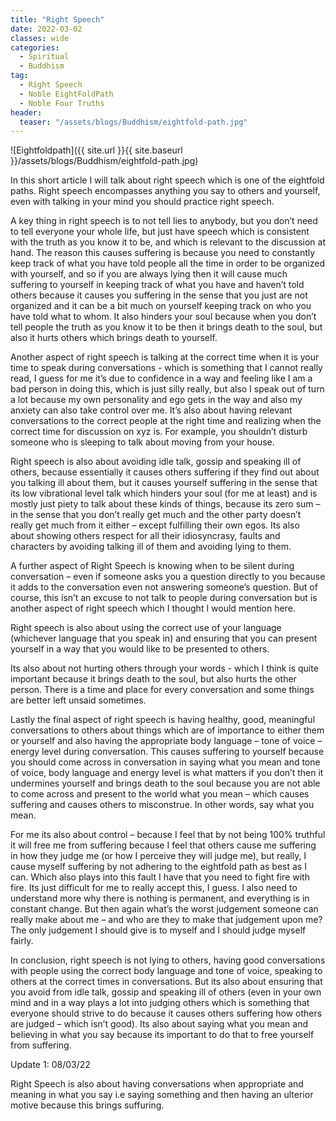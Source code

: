 ```yaml
---
title: "Right Speech"
date: 2022-03-02
classes: wide
categories:
  - Spiritual 
  - Buddhism
tag:
  - Right Speech
  - Noble EightFoldPath
  - Noble Four Truths
header:
  teaser: "/assets/blogs/Buddhism/eightfold-path.jpg"
--- 
```


![Eightfoldpath]({{ site.url }}{{ site.baseurl }}/assets/blogs/Buddhism/eightfold-path.jpg)


In this short article I will talk about right speech which is one of the eightfold paths. Right speech encompasses anything you say to others and yourself, even with talking in your mind you should practice right speech.

A key thing in right speech is to not tell lies to anybody, but you don’t need to tell everyone your whole life, but just have speech which is consistent with the truth as you know it to be, and which is relevant to the discussion at hand. The reason this causes suffering is because you need to constantly keep track of what you have told people all the time in order to be organized with yourself, and so if you are always lying then it will cause much suffering to yourself in keeping track of what you have and haven’t told others because it causes you suffering in the sense that you just are not organized and it can be a bit much on yourself keeping track on who you have told what to whom. It also hinders your soul because when you don’t tell people the truth as you know it to be then it brings death to the soul, but also it hurts others which brings death to yourself.

Another aspect of right speech is talking at the correct time when it is your time to speak during conversations - which is something that I cannot really read, I guess for me it’s due to confidence in a way and feeling like I am a bad person in doing this, which is just silly really, but also I speak out of turn a lot because my own personality and ego gets in the way and also my anxiety can also take control over me. It’s also about having relevant conversations to the correct people at the right time and realizing when the correct time for discussion on xyz is. For example, you shouldn’t disturb someone who is sleeping to talk about moving from your house. 

Right speech is also about avoiding idle talk, gossip and speaking ill of others, because essentially it causes others suffering if they find out about you talking ill about them, but it causes yourself suffering in the sense that its low vibrational level talk which hinders your soul (for me at least) and is mostly just piety to talk about these kinds of things, because its zero sum – in the sense that you don’t really get much and the other party doesn’t really get much from it either – except fulfilling their own egos. Its also about showing others respect for all their idiosyncrasy, faults and characters by avoiding talking ill of them and avoiding lying to them. 

A further aspect of Right Speech is knowing when to be silent during conversation – even if someone asks you a question directly to you because it adds to the conversation even not answering someone’s question. But of course, this isn’t an excuse to not talk to people during conversation but is another aspect of right speech which I thought I would mention here.

Right speech is also about using the correct use of your language (whichever language that you speak in) and ensuring that you can present yourself in a way that you would like to be presented to others.

Its also about not hurting others through your words - which I think is quite important because it brings death to the soul, but also hurts the other person. There is a time and place for every conversation and some things are better left unsaid sometimes. 

Lastly the final aspect of right speech is having healthy, good, meaningful conversations to others about things which are of importance to either them or yourself and also having the appropriate body language – tone of voice – energy level during conversation. This causes suffering to yourself because you should come across in conversation in saying what you mean and tone of voice, body language and energy level is what matters if you don’t then it undermines yourself and brings death to the soul because you are not able to come across and present to the world what you mean – which causes suffering and causes others to misconstrue. In other words, say what you mean.

For me its also about control – because I feel that by not being 100% truthful it will free me from suffering because I feel that others cause me suffering in how they judge me (or how I perceive they will judge me), but really, I cause myself suffering by not adhering to the eightfold path as best as I can. Which also plays into this fault I have that you need to fight fire with fire. Its just difficult for me to really accept this, I guess. I also need to understand more why there is nothing is permanent, and everything is in constant change. But then again what’s the worst judgement someone can really make about me – and who are they to make that judgement upon me? The only judgement I should give is to myself and I should judge myself fairly. 

In conclusion, right speech is not lying to others, having good conversations with people using the correct body language and tone of voice, speaking to others at the correct times in conversations. But its also about ensuring that you avoid from idle talk, gossip and speaking ill of others (even in your own mind and in a way plays a lot into judging others which is something that everyone should strive to do because it causes others suffering how others are judged – which isn’t good). Its also about saying what you mean and believing in what you say because its important to do that to free yourself from suffering. 

Update 1: 08/03/22

Right Speech is also about having conversations when appropriate and meaning in what you say i.e saying something and then having an ulterior motive because this brings suffuring. 
